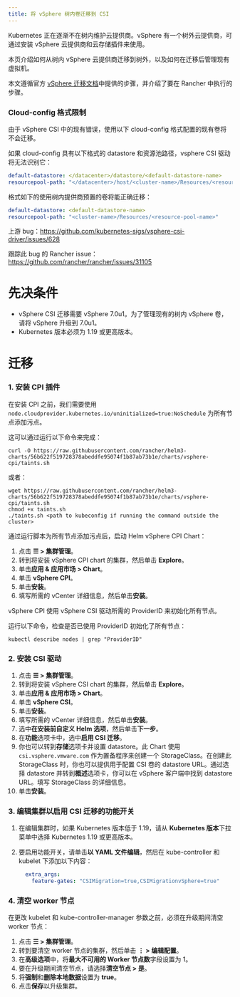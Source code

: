 ```yaml
---
title: 将 vSphere 树内卷迁移到 CSI
---
```

Kubernetes 正在逐渐不在树内维护云提供商。vSphere 有一个树外云提供商，可通过安装 vSphere 云提供商和云存储插件来使用。

本页介绍如何从树内 vSphere 云提供商迁移到树外，以及如何在迁移后管理现有虚拟机。

本文遵循官方 [vSphere 迁移文档](https://vsphere-csi-driver.sigs.k8s.io/features/vsphere_csi_migration.html)中提供的步骤，并介绍了要在 Rancher 中执行的步骤。

### Cloud-config 格式限制

由于 vSphere CSI 中的现有错误，使用以下 cloud-config 格式配置的现有卷将不会迁移。

如果 cloud-config 具有以下格式的 datastore 和资源池路径，vsphere CSI 驱动将无法识别它：

```yaml
default-datastore: </datacenter>/datastore/<default-datastore-name>
resourcepool-path: "</datacenter>/host/<cluster-name>/Resources/<resource-pool-name>"
```

格式如下的使用树内提供商预置的卷将能正确迁移：

```yaml
default-datastore: <default-datastore-name>
resourcepool-path: "<cluster-name>/Resources/<resource-pool-name>"
```

上游 bug：https://github.com/kubernetes-sigs/vsphere-csi-driver/issues/628

跟踪此 bug 的 Rancher issue：https://github.com/rancher/rancher/issues/31105

# 先决条件

- vSphere CSI 迁移需要 vSphere 7.0u1。为了管理现有的树内 vSphere 卷，请将 vSphere 升级到 7.0u1。
- Kubernetes 版本必须为 1.19 或更高版本。

# 迁移

### 1. 安装 CPI 插件

在安装 CPI 之前，我们需要使用 `node.cloudprovider.kubernetes.io/uninitialized=true:NoSchedule` 为所有节点添加污点。

这可以通过运行以下命令来完成：

```
curl -O https://raw.githubusercontent.com/rancher/helm3-charts/56b622f519728378abeddfe95074f1b87ab73b1e/charts/vsphere-cpi/taints.sh
```

或者：

```
wget https://raw.githubusercontent.com/rancher/helm3-charts/56b622f519728378abeddfe95074f1b87ab73b1e/charts/vsphere-cpi/taints.sh
chmod +x taints.sh
./taints.sh <path to kubeconfig if running the command outside the cluster>
```

通过运行脚本为所有节点添加污点后，启动 Helm vSphere CPI Chart：

1. 点击 **☰ > 集群管理**。
1. 转到将安装 vSphere CPI chart 的集群，然后单击 **Explore**。
1. 单击**应用 & 应用市场 > Chart**。
1. 单击 **vSphere CPI**。
1. 单击**安装**。
1. 填写所需的 vCenter 详细信息，然后单击**安装**。

vSphere CPI 使用 vSphere CSI 驱动所需的 ProviderID 来初始化所有节点。

运行以下命令，检查是否已使用 ProviderID 初始化了所有节点：

```
kubectl describe nodes | grep "ProviderID"
```

### 2. 安装 CSI 驱动

1. 点击 **☰ > 集群管理**。
1. 转到将安装 vSphere CSI chart 的集群，然后单击 **Explore**。
1. 单击**应用 & 应用市场 > Chart**。
1. 单击 **vSphere CSI**。
1. 单击**安装**。
1. 填写所需的 vCenter 详细信息，然后单击**安装**。
1. 选中**在安装前自定义 Helm 选项**，然后单击**下一步**。
1. 在**功能**选项卡中，选中**启用 CSI 迁移**。
1. 你也可以转到**存储**选项卡并设置 datastore。此 Chart 使用 `csi.vsphere.vmware.com` 作为置备程序来创建一个 StorageClass。在创建此 StorageClass 时，你也可以提供用于配置 CSI 卷的 datastore URL。通过选择 datastore 并转到**概述**选项卡，你可以在 vSphere 客户端中找到 datastore URL。填写 StorageClass 的详细信息。
1. 单击**安装**。

### 3. 编辑集群以启用 CSI 迁移的功能开关

1. 在编辑集群时，如果 Kubernetes 版本低于 1.19，请从 **Kubernetes 版本**下拉菜单中选择 Kubernetes 1.19 或更高版本。
2. 要启用功能开关，请单击**以 YAML 文件编辑**，然后在 kube-controller 和 kubelet 下添加以下内容：

   ```yaml
     extra_args:
       feature-gates: "CSIMigration=true,CSIMigrationvSphere=true"
   ```

### 4. 清空 worker 节点

在更改 kubelet 和 kube-controller-manager 参数之前，必须在升级期间清空 worker 节点：


1. 点击 **☰ > 集群管理**。
1. 转到要清空 worker 节点的集群，然后单击 **⋮ > 编辑配置**。
1. 在**高级选项**中，将**最大不可用的 Worker 节点数**字段设置为 1。
1. 要在升级期间清空节点，请选择**清空节点 > 是**。
1. 将**强制**和**删除本地数据**设置为 **true**。
1. 点击**保存**以升级集群。
